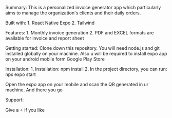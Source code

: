 Summary:
    This is a personalized invoice generator app which particularly aims to manage the organization's clients and their daily orders.

Built with:
    1. React Native Expo
    2. Tailwind

Features:
    1. Monthly invoice generation
    2. PDF and EXCEL formats are available for invoice and report sheet

Getting started:
    Clone down this repository. You will need node.js and git installed globally on your machine. Also u will be required to install expo app on your android mobile form Google Play Store

Installation:
    1. Installation: npm install
    2. In the project directory, you can run: npx expo start

Open  the expo app on your mobile and scan the QR generated in ur machine. And there you go

Support:

Give a ⭐ if you like
